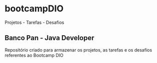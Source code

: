 # bootcampDIO
Projetos - Tarefas - Desafios

## Banco Pan - Java Developer
Repositório criado para armazenar os projetos, as tarefas e os desafios referentes ao Bootcamp DIO

